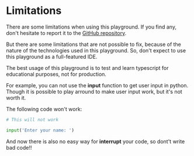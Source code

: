 # Limitations

There are some limitations when using this playground. If you find any, don't hesitate to report it to the [GitHub repository](https://github.com/MR-Addict/mdbook-repl).

But there are some limitations that are not possible to fix, because of the nature of the technologies used in this playground. So, don't expect to use this playground as a full-featured IDE.

The best usage of this playground is to test and learn typescript for educational purposes, not for production.

For example, you can not use the **input** function to get user input in python. Though it is possible to play arround to make user input work, but it's not worth it.

The following code won't work:

```python
# This will not work

input('Enter your name: ')
```

And now there is also no easy way for **interrupt** your code, so dont't write bad code!!
